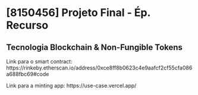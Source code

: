 # [8150456] Projeto Final - Ép. Recurso

<h2>Tecnologia Blockchain & Non-Fungible Tokens</h1>

<p>Link para o smart contract: https://rinkeby.etherscan.io/address/0xce8ff8b0623c4e9aafcf2cf55cfa086a688fbc69#code</p>
<p>Link para a minting app: https://use-case.vercel.app/</p>
